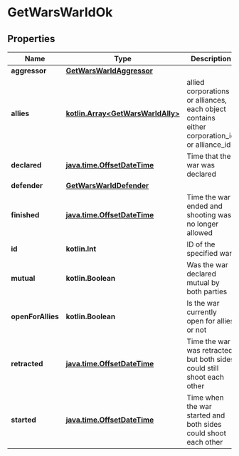 
# GetWarsWarIdOk

## Properties
Name | Type | Description | Notes
------------ | ------------- | ------------- | -------------
**aggressor** | [**GetWarsWarIdAggressor**](GetWarsWarIdAggressor.md) |  | 
**allies** | [**kotlin.Array&lt;GetWarsWarIdAlly&gt;**](GetWarsWarIdAlly.md) | allied corporations or alliances, each object contains either corporation_id or alliance_id |  [optional]
**declared** | [**java.time.OffsetDateTime**](java.time.OffsetDateTime.md) | Time that the war was declared | 
**defender** | [**GetWarsWarIdDefender**](GetWarsWarIdDefender.md) |  | 
**finished** | [**java.time.OffsetDateTime**](java.time.OffsetDateTime.md) | Time the war ended and shooting was no longer allowed |  [optional]
**id** | **kotlin.Int** | ID of the specified war | 
**mutual** | **kotlin.Boolean** | Was the war declared mutual by both parties | 
**openForAllies** | **kotlin.Boolean** | Is the war currently open for allies or not | 
**retracted** | [**java.time.OffsetDateTime**](java.time.OffsetDateTime.md) | Time the war was retracted but both sides could still shoot each other |  [optional]
**started** | [**java.time.OffsetDateTime**](java.time.OffsetDateTime.md) | Time when the war started and both sides could shoot each other |  [optional]



